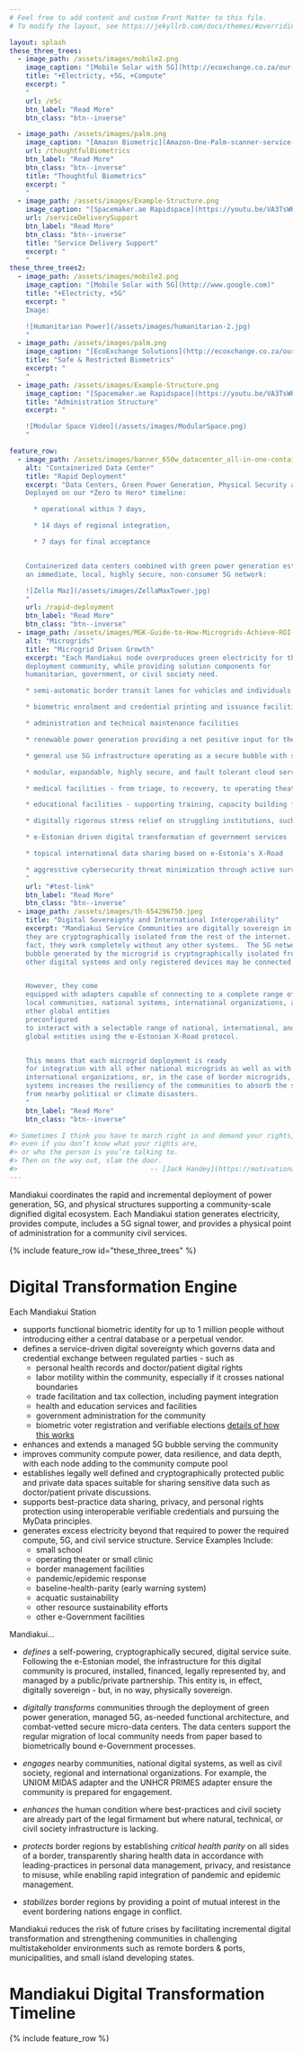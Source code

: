 ```yaml
---
# Feel free to add content and custom Front Matter to this file.
# To modify the layout, see https://jekyllrb.com/docs/themes/#overriding-theme-defaults

layout: splash
these_three_trees:
  - image_path: /assets/images/mobile2.png
    image_caption: "[Mobile Solar with 5G](http://ecoxchange.co.za/our-solutions.html)"
    title: "+Electricty, +5G, +Compute"
    excerpt: "
    "
    url: /e5c
    btn_label: "Read More"
    btn_class: "btn--inverse"

  - image_path: /assets/images/palm.png
    image_caption: "[Amazon Biometric](Amazon-One-Palm-scanner-service-3-768x433.jpg.webp)"
    url: /thoughtfulBiometrics
    btn_label: "Read More"
    btn_class: "btn--inverse"
    title: "Thoughtful Biometrics"
    excerpt: "
    "
  - image_path: /assets/images/Example-Structure.png
    image_caption: "[Spacemaker.ae Rapidspace](https://youtu.be/VA3TsWKCXDo)"
    url: /serviceDeliverySupport
    btn_label: "Read More"
    btn_class: "btn--inverse"
    title: "Service Delivery Support"
    excerpt: "
    "
these_three_trees2:
  - image_path: /assets/images/mobile2.png
    image_caption: "[Mobile Solar with 5G](http://www.google.com)"
    title: "+Electricty, +5G"
    excerpt: "
    Image:

    ![Humanitarian Power](/assets/images/humanitarian-2.jpg)
    "
  - image_path: /assets/images/palm.png
    image_caption: "[EcoExchange Solutions](http://ecoxchange.co.za/our-solutions.html)"
    title: "Safe & Restricted Biometrics"
    excerpt: "
    "
  - image_path: /assets/images/Example-Structure.png
    image_caption: "[Spacemaker.ae Rapidspace](https://youtu.be/VA3TsWKCXDo)"
    title: "Administration Structure"
    excerpt: "

    ![Modular Space Video](/assets/images/ModularSpace.png)
    "

feature_row:
  - image_path: /assets/images/banner_650w_datacenter_all-in-one-containerized-datacenter_en.jpg
    alt: "Containerized Data Center"
    title: "Rapid Deployment"
    excerpt: "Data Centers, Green Power Generation, Physical Security and Supporting Structures delivered in a convoy of 20' shipping containers.
    Deployed on our *Zero to Hero* timeline:

      * operational within 7 days,

      * 14 days of regional integration,

      * 7 days for final acceptance


    Containerized data centers combined with green power generation establish
    an immediate, local, highly secure, non-consumer 5G network:

    ![Zella Maz](/assets/images/ZellaMaxTower.jpg)
    "
    url: /rapid-deployment
    btn_label: "Read More"
    btn_class: "btn--inverse"
  - image_path: /assets/images/MGK-Guide-to-How-Microgrids-Achieve-ROI-v5-e1507934537784.jpg
    alt: "Microgrids"
    title: "Microgrid Driven Growth"
    excerpt: "Each Mandiakui node overproduces green electricity for the
    deployment community, while providing solution components for
    humanitarian, government, or civil society need.

    * semi-automatic border transit lanes for vehicles and individuals

    * biometric enrolment and credential printing and issuance facilities

    * administration and technical maintenance facilities

    * renewable power generation providing a net positive input for the local power grid

    * general use 5G infrastructure operating as a secure bubble with strong isolation between government, international, and private sector tenants.

    * modular, expandable, highly secure, and fault tolerant cloud services which enable data sovereignty

    * medical facilities - from triage, to recovery, to operating theaters, to pandemic management, and beyond

    * educational facilities - supporting training, capacity building facilities

    * digitally rigorous stress relief on struggling institutions, such as over-burdened hospitals or immigration detention

    * e-Estonian driven digital transformation of government services

    * topical international data sharing based on e-Estonia's X-Road

    * aggresstive cybersecurity threat minimization through active surveillance and pursuit.
    "
    url: "#test-link"
    btn_label: "Read More"
    btn_class: "btn--inverse"
  - image_path: /assets/images/th-654296750.jpeg
    title: "Digital Sovereignty and International Interoperability"
    excerpt: "Mandiakui Service Communities are digitally sovereign in that
    they are cryptographically isolated from the rest of the internet.  In
    fact, they work completely without any other systems.  The 5G network
    bubble generated by the microgrid is cryptographically isolated from
    other digital systems and only registered devices may be connected.


    However, they come
    equipped with adapters capable of connecting to a complete range of
    local communities, national systems, international organizations, and
    other global entities
    preconfigured
    to interact with a selectable range of national, international, and
    global entities using the e-Estonian X-Road protocol.


    This means that each microgrid deployment is ready
    for integration with all other national microgrids as well as with
    international organizations, or, in the case of border microgrids, with adjacent states.  Preconfiguration for integration with crises response
    systems increases the resiliency of the communities to absorb the shocks
    from nearby political or climate disasters.
    "
    btn_label: "Read More"
    btn_class: "btn--inverse"

#> Sometimes I think you have to march right in and demand your rights,
#> even if you don’t know what your rights are,
#> or who the person is you’re talking to.
#> Then on the way out, slam the door.
#>                                 -- [Jack Handey](https://motivationalwizard.com/jack-handey-quotes/)
---
```


Mandiakui coordinates the rapid and incremental deployment of power
generation, 5G, and physical structures supporting
a community-scale dignified digital ecosystem.
Each Mandiakui station generates electricity, provides compute,
includes a 5G signal tower, and provides a physical
point of administration for a community civil services.

{% include feature_row id="these_three_trees" %}

# Digital Transformation Engine

Each Mandiakui Station
 * supports functional biometric identity for up to 1 million people
   without introducing either a central database or a perpetual vendor.
 * defines a service-driven digital sovereignty which governs data
   and credential exchange between regulated parties - such as
     * personal health records and doctor/patient digital rights
     * labor motility within the community, especially if it crosses national
       boundaries
     * trade facilitation and tax collection, including payment integration
     * health and education services and facilities
     * government administration for the community
     * biometric voter registration and verifiable elections
   [details of how this works](/underTheHood)
 * enhances and extends a managed 5G bubble serving the community
 * improves community compute power, data resilience, and data depth, with
   each node adding to the community compute pool
 * establishes legally well defined and cryptographically protected
   public and private data spaces suitable for sharing sensitive data
   such as doctor/patient private discussions.
 * supports best-practice data sharing, privacy, and personal rights
   protection using interoperable verifiable credentials and pursuing
   the MyData principles.
 * generates excess electricity beyond that required to power the required
   compute, 5G, and civil service structure.
   Service Examples Include:
     * small school
     * operating theater or small clinic
     * border management facilities
     * pandemic/epidemic response
     * baseline-health-parity (early warning system)
     * acquatic sustainability
     * other resource sustainability efforts
     * other e-Government facilities

Mandiakui...

 * *defines* a self-powering, cryptographically secured, digital
   service suite.  Following the e-Estonian model, the
   infrastructure for this digital community is procured, installed,
   financed, legally represented by, and managed by
   a public/private partnership.  This entity is, in effect, digitally
   sovereign - but, in no way, physically sovereign.


 * *digitally transforms* communities through the deployment of green
   power generation, managed 5G, as-needed functional architecture, and
   combat-vetted secure micro-data centers.  The data centers support
   the regular migration of local community needs from paper based to
   biometrically bound e-Government processes.

 * *engages* nearby communities, national digital systems, as well
   as civil society, regional and international organizations.  For example,
   the UNIOM MIDAS adapter and the UNHCR PRIMES adapter ensure the community
   is prepared for engagement.

 * *enhances* the human condition where best-practices
   and civil society are already part of the legal firmament
   but where natural, technical, or civil society infrastructure
   is lacking.

 * *protects* border regions by establishing _critical health parity_
   on all sides of a border, transparently sharing health data in accordance
   with leading-practices in personal data management, privacy, and resistance
   to misuse, while enabling rapid integration of pandemic and epidemic
   management.

 * *stabilizes* border regions by providing a point of mutual interest in the
   event bordering nations engage in conflict.

Mandiakui reduces the risk of future crises by facilitating incremental
digital transformation and strengthening communities in challenging
multistakeholder environments such as remote borders & ports, municipalities,
and small island developing states.

# Mandiakui Digital Transformation Timeline

{% include feature_row %}
